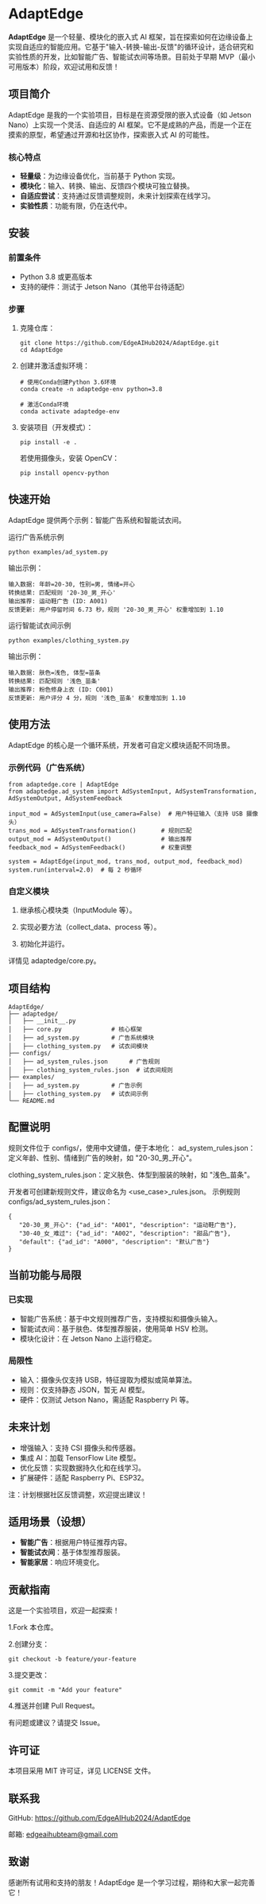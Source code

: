 # AdaptEdge

**AdaptEdge** 是一个轻量、模块化的嵌入式 AI 框架，旨在探索如何在边缘设备上实现自适应的智能应用。它基于"输入-转换-输出-反馈"的循环设计，适合研究和实验性质的开发，比如智能广告、智能试衣间等场景。目前处于早期 MVP（最小可用版本）阶段，欢迎试用和反馈！

## 项目简介

AdaptEdge 是我的一个实验项目，目标是在资源受限的嵌入式设备（如 Jetson Nano）上实现一个灵活、自适应的 AI 框架。它不是成熟的产品，而是一个正在摸索的原型，希望通过开源和社区协作，探索嵌入式 AI 的可能性。

### 核心特点

- **轻量级**：为边缘设备优化，当前基于 Python 实现。
- **模块化**：输入、转换、输出、反馈四个模块可独立替换。
- **自适应尝试**：支持通过反馈调整规则，未来计划探索在线学习。
- **实验性质**：功能有限，仍在迭代中。

## 安装

### 前置条件

- Python 3.8 或更高版本
- 支持的硬件：测试于 Jetson Nano（其他平台待适配）

### 步骤

1. 克隆仓库：
   ```
   git clone https://github.com/EdgeAIHub2024/AdaptEdge.git
   cd AdaptEdge
   ```

2. 创建并激活虚拟环境：
   ```
   # 使用Conda创建Python 3.6环境
   conda create -n adaptedge-env python=3.8

   # 激活Conda环境
   conda activate adaptedge-env
   ```

3. 安装项目（开发模式）：
   ```
   pip install -e .
   ```
   若使用摄像头，安装 OpenCV：
   ```
   pip install opencv-python
   ```
## 快速开始
AdaptEdge 提供两个示例：智能广告系统和智能试衣间。

   运行广告系统示例
   ```
   python examples/ad_system.py
   ```

   输出示例：
   ```
   输入数据: 年龄=20-30, 性别=男, 情绪=开心
   转换结果: 匹配规则 '20-30_男_开心'
   输出推荐: 运动鞋广告 (ID: A001)
   反馈更新: 用户停留时间 6.73 秒，规则 '20-30_男_开心' 权重增加到 1.10
   ```
   运行智能试衣间示例
   ```
   python examples/clothing_system.py
   ```
   输出示例：
   ```
   输入数据: 肤色=浅色, 体型=苗条
   转换结果: 匹配规则 '浅色_苗条'
   输出推荐: 粉色修身上衣 (ID: C001)
   反馈更新: 用户评分 4 分，规则 '浅色_苗条' 权重增加到 1.10
   ```

## 使用方法

AdaptEdge 的核心是一个循环系统，开发者可自定义模块适配不同场景。

### 示例代码（广告系统）
```
from adaptedge.core | AdaptEdge
from adaptedge.ad_system import AdSystemInput, AdSystemTransformation, AdSystemOutput, AdSystemFeedback

input_mod = AdSystemInput(use_camera=False)  # 用户特征输入（支持 USB 摄像头）
trans_mod = AdSystemTransformation()       # 规则匹配
output_mod = AdSystemOutput()              # 输出推荐
feedback_mod = AdSystemFeedback()          # 权重调整

system = AdaptEdge(input_mod, trans_mod, output_mod, feedback_mod)
system.run(interval=2.0)  # 每 2 秒循环
```

### 自定义模块

1. 继承核心模块类（InputModule 等）。

2. 实现必要方法（collect_data、process 等）。

3. 初始化并运行。

详情见 adaptedge/core.py。

## 项目结构
   ```
   AdaptEdge/
   ├── adaptedge/
   │   ├── __init__.py
   │   ├── core.py              # 核心框架
   │   ├── ad_system.py         # 广告系统模块
   │   ├── clothing_system.py   # 试衣间模块
   ├── configs/
   │   ├── ad_system_rules.json      # 广告规则
   │   ├── clothing_system_rules.json  # 试衣间规则
   ├── examples/
   │   ├── ad_system.py         # 广告示例
   │   ├── clothing_system.py   # 试衣间示例
   └── README.md
   ```

## 配置说明
规则文件位于 configs/，使用中文键值，便于本地化：
ad_system_rules.json：定义年龄、性别、情绪到广告的映射，如 "20-30_男_开心"。

clothing_system_rules.json：定义肤色、体型到服装的映射，如 "浅色_苗条"。

开发者可创建新规则文件，建议命名为 <use_case>_rules.json。
示例规则
configs/ad_system_rules.json：
```
{
   "20-30_男_开心": {"ad_id": "A001", "description": "运动鞋广告"},
   "30-40_女_难过": {"ad_id": "A002", "description": "甜品广告"},
   "default": {"ad_id": "A000", "description": "默认广告"}
}
```

## 当前功能与局限

### 已实现

- 智能广告系统：基于中文规则推荐广告，支持模拟和摄像头输入。
- 智能试衣间：基于肤色、体型推荐服装，使用简单 HSV 检测。
- 模块化设计：在 Jetson Nano 上运行稳定。
 
### 局限性

- 输入：摄像头仅支持 USB，特征提取为模拟或简单算法。
- 规则：仅支持静态 JSON，暂无 AI 模型。
- 硬件：仅测试 Jetson Nano，需适配 Raspberry Pi 等。

## 未来计划

- 增强输入：支持 CSI 摄像头和传感器。
- 集成 AI：加载 TensorFlow Lite 模型。
- 优化反馈：实现数据持久化和在线学习。
- 扩展硬件：适配 Raspberry Pi、ESP32。

注：计划根据社区反馈调整，欢迎提出建议！

## 适用场景（设想）

- **智能广告**：根据用户特征推荐内容。
- **智能试衣间**：基于体型推荐服装。
- **智能家居**：响应环境变化。

## 贡献指南

这是一个实验项目，欢迎一起探索！

1.Fork 本仓库。

2.创建分支：
```
git checkout -b feature/your-feature
```

3.提交更改：
```
git commit -m "Add your feature"
```

4.推送并创建 Pull Request。

有问题或建议？请提交 Issue。

## 许可证

本项目采用 MIT 许可证，详见 LICENSE 文件。

## 联系我

GitHub: https://github.com/EdgeAIHub2024/AdaptEdge

邮箱: edgeaihubteam@gmail.com

## 致谢

感谢所有试用和支持的朋友！AdaptEdge 是一个学习过程，期待和大家一起完善它！